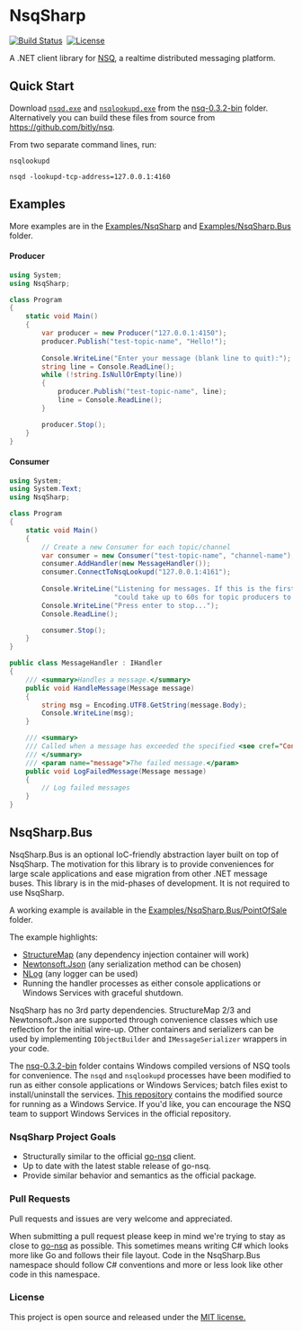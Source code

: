 NsqSharp
========

[![Build Status](https://travis-ci.org/judwhite/NsqSharp.svg?branch=master)](https://travis-ci.org/judwhite/NsqSharp)&nbsp;&nbsp;[![License](http://img.shields.io/:license-mit-blue.svg)](http://doge.mit-license.org)

A .NET client library for [NSQ](https://github.com/bitly/nsq), a realtime distributed messaging platform.

## Quick Start

Download [`nsqd.exe`](https://github.com/judwhite/NsqSharp/blob/master/nsq-0.3.2-bin/nsqd.exe) and [`nsqlookupd.exe`](https://github.com/judwhite/NsqSharp/blob/master/nsq-0.3.2-bin/nsqlookupd.exe) from the [nsq-0.3.2-bin](https://github.com/judwhite/NsqSharp/tree/master/nsq-0.3.2-bin) folder. Alternatively you can build these files from source from https://github.com/bitly/nsq.

From two separate command lines, run:
```
nsqlookupd

nsqd -lookupd-tcp-address=127.0.0.1:4160
```

## Examples

More examples are in the [Examples/NsqSharp](https://github.com/judwhite/NsqSharp/tree/master/Examples/NsqSharp) and [Examples/NsqSharp.Bus](https://github.com/judwhite/NsqSharp/tree/master/Examples/NsqSharp.Bus) folder.

#### Producer

```C#
using System;
using NsqSharp;

class Program
{
    static void Main()  
    {
        var producer = new Producer("127.0.0.1:4150");
        producer.Publish("test-topic-name", "Hello!");
    
        Console.WriteLine("Enter your message (blank line to quit):");
        string line = Console.ReadLine();
        while (!string.IsNullOrEmpty(line))
        {
            producer.Publish("test-topic-name", line);
            line = Console.ReadLine();
        }

        producer.Stop();
    }
}
```

#### Consumer

```C#
using System;
using System.Text;
using NsqSharp;

class Program
{
    static void Main()  
    {
        // Create a new Consumer for each topic/channel
        var consumer = new Consumer("test-topic-name", "channel-name");
        consumer.AddHandler(new MessageHandler());
        consumer.ConnectToNsqLookupd("127.0.0.1:4161");
    
        Console.WriteLine("Listening for messages. If this is the first execution, it " +
                          "could take up to 60s for topic producers to be discovered.");
        Console.WriteLine("Press enter to stop...");
        Console.ReadLine();

        consumer.Stop();
    }
}

public class MessageHandler : IHandler
{
    /// <summary>Handles a message.</summary>
    public void HandleMessage(Message message)
    {
        string msg = Encoding.UTF8.GetString(message.Body);
        Console.WriteLine(msg);
    }

    /// <summary>
    /// Called when a message has exceeded the specified <see cref="Config.MaxAttempts"/>.
    /// </summary>
    /// <param name="message">The failed message.</param>
    public void LogFailedMessage(Message message)
    {
        // Log failed messages
    }
}
```

## NsqSharp.Bus

NsqSharp.Bus is an optional IoC-friendly abstraction layer built on top of NsqSharp. The motivation for this library is to provide conveniences for large scale applications and ease migration from other .NET message buses. This library is in the mid-phases of development. It is not required to use NsqSharp.

A working example is available in the [Examples/NsqSharp.Bus/PointOfSale](https://github.com/judwhite/NsqSharp/tree/master/Examples/NsqSharp.Bus/PointOfSale) folder.

The example highlights:
- [StructureMap](https://github.com/structuremap/structuremap) (any dependency injection container will work)
- [Newtonsoft.Json](https://github.com/JamesNK/Newtonsoft.Json) (any serialization method can be chosen)
- [NLog](https://github.com/NLog/NLog) (any logger can be used)
- Running the handler processes as either console applications or Windows Services with graceful shutdown.

NsqSharp has no 3rd party dependencies. StructureMap 2/3 and Newtonsoft.Json are supported through convenience classes which use reflection for the initial wire-up. Other containers and serializers can be used by implementing `IObjectBuilder` and `IMessageSerializer` wrappers in your code.

The [nsq-0.3.2-bin](https://github.com/judwhite/NsqSharp/tree/master/nsq-0.3.2-bin) folder contains Windows compiled versions of NSQ tools for convenience. The `nsqd` and `nsqlookupd` processes have been modified to run as either console applications or Windows Services; batch files exist to install/uninstall the services. [This repository](https://github.com/judwhite/nsq/tree/master/apps) contains the modified source for running as a Windows Service. If you'd like, you can encourage the NSQ team to support Windows Services in the official repository.

### NsqSharp Project Goals
- Structurally similar to the official [go-nsq](https://github.com/bitly/go-nsq) client.
- Up to date with the latest stable release of go-nsq.
- Provide similar behavior and semantics as the official package.

### Pull Requests

Pull requests and issues are very welcome and appreciated.

When submitting a pull request please keep in mind we're trying to stay as close to [go-nsq](https://github.com/bitly/go-nsq) as possible. This sometimes means writing C# which looks more like Go and follows their file layout. Code in the NsqSharp.Bus namespace should follow C# conventions and more or less look like other code in this namespace.

### License

This project is open source and released under the [MIT license.](LICENSE)

